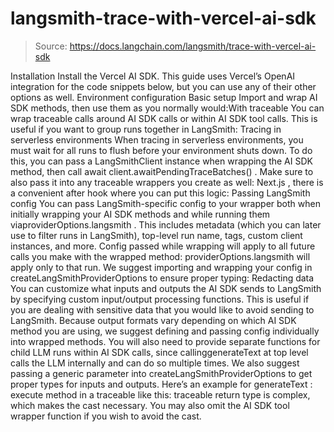# langsmith-trace-with-vercel-ai-sdk

> Source: https://docs.langchain.com/langsmith/trace-with-vercel-ai-sdk

Installation
Install the Vercel AI SDK. This guide uses Vercel’s OpenAI integration for the code snippets below, but you can use any of their other options as well.
Environment configuration
Basic setup
Import and wrap AI SDK methods, then use them as you normally would:With traceable
You can wrap traceable
calls around AI SDK calls or within AI SDK tool calls. This is useful if you
want to group runs together in LangSmith:
Tracing in serverless environments
When tracing in serverless environments, you must wait for all runs to flush before your environment shuts down. To do this, you can pass a LangSmithClient
instance when wrapping the AI SDK method,
then call await client.awaitPendingTraceBatches()
.
Make sure to also pass it into any traceable
wrappers you create as well:
Next.js
, there is a convenient after
hook
where you can put this logic:
Passing LangSmith config
You can pass LangSmith-specific config to your wrapper both when initially wrapping your AI SDK methods and while running them viaproviderOptions.langsmith
.
This includes metadata (which you can later use to filter runs in LangSmith), top-level run name,
tags, custom client instances, and more.
Config passed while wrapping will apply to all future calls you make with the wrapped method:
providerOptions.langsmith
will apply only to that run.
We suggest importing and wrapping your config in createLangSmithProviderOptions
to ensure
proper typing:
Redacting data
You can customize what inputs and outputs the AI SDK sends to LangSmith by specifying custom input/output processing functions. This is useful if you are dealing with sensitive data that you would like to avoid sending to LangSmith. Because output formats vary depending on which AI SDK method you are using, we suggest defining and passing config individually into wrapped methods. You will also need to provide separate functions for child LLM runs within AI SDK calls, since callinggenerateText
at top level calls the LLM internally and can do so multiple times.
We also suggest passing a generic parameter into createLangSmithProviderOptions
to get proper types for inputs and outputs.
Here’s an example for generateText
:
execute
method in a traceable
like this:
traceable
return type is complex, which makes the cast necessary. You may also omit the AI SDK tool
wrapper function
if you wish to avoid the cast.